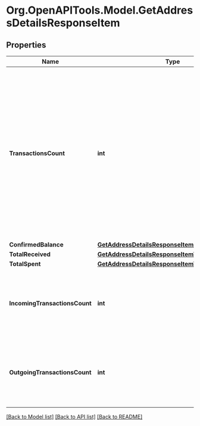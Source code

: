 # Org.OpenAPITools.Model.GetAddressDetailsResponseItem

## Properties

Name | Type | Description | Notes
------------ | ------------- | ------------- | -------------
**TransactionsCount** | **int** | Represents the total number of confirmed coins transactions for this address, both incoming and outgoing. Applies for coins only **and not** tokens transfers e.g. for Ethereum. &#x60;transactionsCount&#x60; could result as less than incoming and outgoing transactions put together (e.g. in Bitcoin), due to the fact that one and the same address could be in senders and receivers addresses. | 
**ConfirmedBalance** | [**GetAddressDetailsResponseItemConfirmedBalance**](GetAddressDetailsResponseItemConfirmedBalance.md) |  | 
**TotalReceived** | [**GetAddressDetailsResponseItemTotalReceived**](GetAddressDetailsResponseItemTotalReceived.md) |  | 
**TotalSpent** | [**GetAddressDetailsResponseItemTotalSpent**](GetAddressDetailsResponseItemTotalSpent.md) |  | 
**IncomingTransactionsCount** | **int** | Defines the count of all confirmed incoming transactions from the address for coins. This applies to **coins** only, **not** to tokens transfers e.g. for Ethereum. | 
**OutgoingTransactionsCount** | **int** | Defines the count of all confirmed outgoing transactions from the address for coins. This applies to **coins** only, **not** to tokens transfers e.g. for Ethereum. | 

[[Back to Model list]](../README.md#documentation-for-models) [[Back to API list]](../README.md#documentation-for-api-endpoints) [[Back to README]](../README.md)

